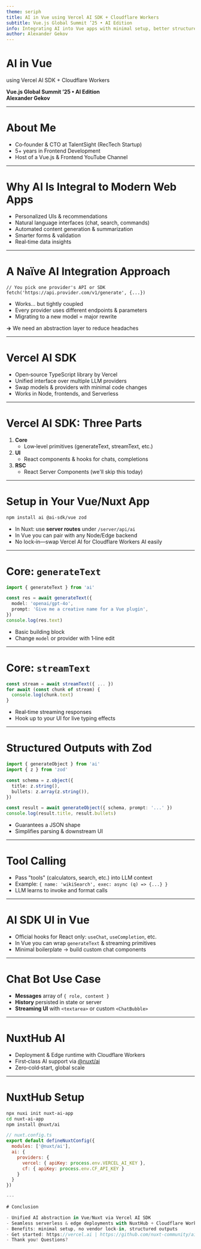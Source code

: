 ```yaml
---
theme: seriph
title: AI in Vue using Vercel AI SDK + Cloudflare Workers
subtitle: Vue.js Global Summit ’25 • AI Edition
info: Integrating AI into Vue apps with minimal setup, better structure, and no server hassle
author: Alexander Gekov
---
```


# AI in Vue  
using Vercel AI SDK + Cloudflare Workers

**Vue.js Global Summit ’25 • AI Edition**  
**Alexander Gekov**  

---

# About Me

- Co‑founder & CTO at TalentSight (RecTech Startup)  
- 5+ years in Frontend Development  
- Host of a Vue.js & Frontend YouTube Channel  

---

# Why AI Is Integral to Modern Web Apps

- Personalized UIs & recommendations  
- Natural language interfaces (chat, search, commands)  
- Automated content generation & summarization  
- Smarter forms & validation  
- Real‑time data insights  

---

# A Naïve AI Integration Approach

```text
// You pick one provider's API or SDK
fetch('https://api.provider.com/v1/generate', {...})
```

- Works… but tightly coupled  
- Every provider uses different endpoints & parameters  
- Migrating to a new model = major rewrite  

**→** We need an abstraction layer to reduce headaches

---

# Vercel AI SDK

- Open‑source TypeScript library by Vercel  
- Unified interface over multiple LLM providers  
- Swap models & providers with minimal code changes  
- Works in Node, frontends, and Serverless  

---

# Vercel AI SDK: Three Parts

1. **Core**  
   - Low‑level primitives (generateText, streamText, etc.)  
2. **UI**  
   - React components & hooks for chats, completions  
3. **RSC**  
   - React Server Components (we'll skip this today)  

---

# Setup in Your Vue/Nuxt App

```bash
npm install ai @ai-sdk/vue zod
```

- In Nuxt: use **server routes** under `/server/api/ai`  
- In Vue you can pair with any Node/Edge backend  
- No lock‑in—swap Vercel AI for Cloudflare Workers AI easily  

---

# Core: `generateText`

```ts
import { generateText } from 'ai'

const res = await generateText({
  model: 'openai/gpt-4o',
  prompt: 'Give me a creative name for a Vue plugin',
})
console.log(res.text)
```

- Basic building block  
- Change `model` or provider with 1‑line edit  

---

# Core: `streamText`

```ts
const stream = await streamText({ ... })
for await (const chunk of stream) {
  console.log(chunk.text)
}
```

- Real‑time streaming responses  
- Hook up to your UI for live typing effects  

---

# Structured Outputs with Zod

```ts
import { generateObject } from 'ai'
import { z } from 'zod'

const schema = z.object({
  title: z.string(),
  bullets: z.array(z.string()),
})

const result = await generateObject({ schema, prompt: '...' })
console.log(result.title, result.bullets)
```

- Guarantees a JSON shape  
- Simplifies parsing & downstream UI  

---

# Tool Calling

- Pass "tools" (calculators, search, etc.) into LLM context  
- Example: `{ name: 'wikiSearch', exec: async (q) => {...} }`  
- LLM learns to invoke and format calls  

---

# AI SDK UI in Vue

- Official hooks for React only: `useChat`, `useCompletion`, etc.  
- In Vue you can wrap `generateText` & streaming primitives  
- Minimal boilerplate → build custom chat components  

---

# Chat Bot Use Case

- **Messages** array of `{ role, content }`  
- **History** persisted in state or server  
- **Streaming UI** with `<textarea>` or custom `<ChatBubble>`  

---

# NuxtHub AI

- Deployment & Edge runtime with Cloudflare Workers  
- First‑class AI support via [@nuxt/ai](https://github.com/nuxt-community/ai)  
- Zero‑cold‑start, global scale  

---

# NuxtHub Setup

```bash
npx nuxi init nuxt-ai-app
cd nuxt-ai-app
npm install @nuxt/ai
```

```js
// nuxt.config.ts
export default defineNuxtConfig({
  modules: ['@nuxt/ai'],
  ai: {
    providers: {
      vercel: { apiKey: process.env.VERCEL_AI_KEY },
      cf: { apiKey: process.env.CF_API_KEY }
    }
  }
})

---

# Conclusion

- Unified AI abstraction in Vue/Nuxt via Vercel AI SDK  
- Seamless serverless & edge deployments with NuxtHub + Cloudflare Workers  
- Benefits: minimal setup, no vendor lock-in, structured outputs  
- Get started: https://vercel.ai | https://github.com/nuxt-community/ai  
- Thank you! Questions?

